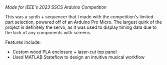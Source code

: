 _Made for IEEE's 2023 SSCS Arduino Competition_

This was a synth + sequencer that I made with the competition's limited part selection, powered off of an Arduino Pro Micro. The largest quirk of the project is definitely the servo, as it was used to display timing data due to the lack of any components with screens.

Features include:

- Custom wood PLA enclosure + laser-cut top panel
- Used MATLAB Stateflow to design an intuitive musical workflow
